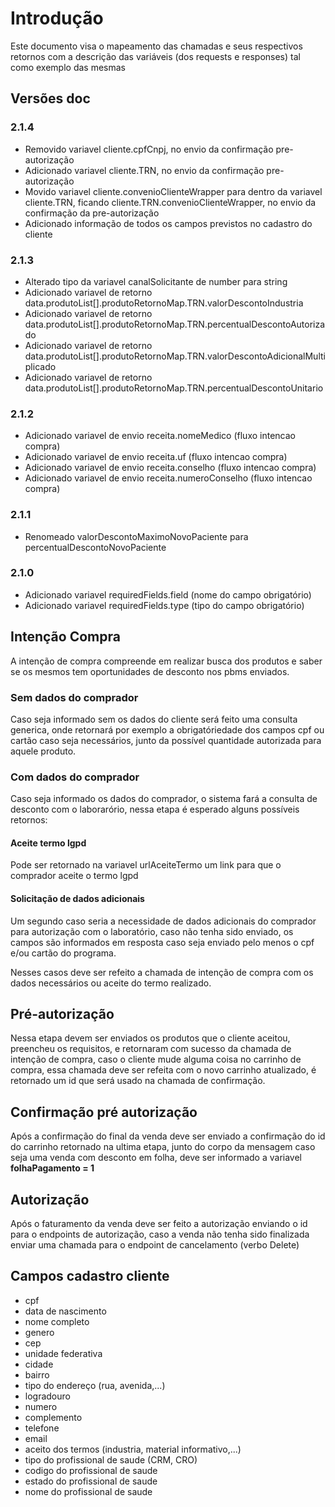 # Introdução

Este documento visa o mapeamento das chamadas e seus respectivos
retornos com a descrição das variáveis (dos requests e responses) tal como exemplo das mesmas

## Versões doc

### 2.1.4

- Removido variavel cliente.cpfCnpj, no envio da confirmação pre-autorização
- Adicionado variavel cliente.TRN, no envio da confirmação pre-autorização
- Movido variavel cliente.convenioClienteWrapper para dentro da variavel cliente.TRN, ficando cliente.TRN.convenioClienteWrapper, 
no envio da confirmação da pre-autorização
- Adicionado informação de todos os campos previstos no cadastro do cliente

### 2.1.3

- Alterado tipo da variavel canalSolicitante de number para string
- Adicionado variavel de retorno data.produtoList[].produtoRetornoMap.TRN.valorDescontoIndustria
- Adicionado variavel de retorno data.produtoList[].produtoRetornoMap.TRN.percentualDescontoAutorizado
- Adicionado variavel de retorno data.produtoList[].produtoRetornoMap.TRN.valorDescontoAdicionalMultiplicado
- Adicionado variavel de retorno data.produtoList[].produtoRetornoMap.TRN.percentualDescontoUnitario

### 2.1.2

- Adicionado variavel de envio receita.nomeMedico (fluxo intencao compra)
- Adicionado variavel de envio receita.uf (fluxo intencao compra)
- Adicionado variavel de envio receita.conselho (fluxo intencao compra)
- Adicionado variavel de envio receita.numeroConselho (fluxo intencao compra)

### 2.1.1

- Renomeado valorDescontoMaximoNovoPaciente para percentualDescontoNovoPaciente

### 2.1.0

- Adicionado variavel requiredFields.field (nome do campo obrigatório)
- Adicionado variavel requiredFields.type (tipo do campo obrigatório)

## Intenção Compra

A intenção de compra compreende em realizar busca dos produtos e saber se os mesmos
tem oportunidades de desconto nos pbms enviados.

### Sem dados do comprador

Caso seja informado sem os dados do cliente será feito uma consulta generica, onde retornará por
exemplo a obrigatóriedade dos campos cpf ou cartão caso seja necessários, junto da possível
quantidade autorizada para aquele produto.

### Com dados do comprador

Caso seja informado os dados do comprador, o sistema fará a consulta de desconto com o laborarório,
nessa etapa é esperado alguns possíveis retornos:

#### Aceite termo lgpd
Pode ser retornado na variavel urlAceiteTermo um link para que o comprador aceite o termo lgpd 

#### Solicitação de dados adicionais
Um segundo caso seria a necessidade de dados adicionais do comprador para autorização com o laboratório, caso não tenha sido enviado,
os campos são informados em resposta caso seja enviado pelo menos o cpf e/ou cartão do programa. 

Nesses casos deve ser refeito a chamada de intenção de compra com os dados necessários ou aceite do termo realizado. 

## Pré-autorização

Nessa etapa devem ser enviados os produtos que o cliente aceitou, preencheu os requisitos, e retornaram com sucesso 
da chamada de intenção de compra, caso o cliente mude alguma coisa no carrinho de compra, essa chamada deve ser
refeita com o novo carrinho atualizado, é retornado um id que será usado na chamada de confirmação.

## Confirmação pré autorização

Após a confirmação do final da venda deve ser enviado a confirmação do id do carrinho retornado na ultima
etapa, junto do corpo da mensagem caso seja uma venda com desconto em folha, deve ser informado a variavel
**folhaPagamento = 1**

## Autorização

Após o faturamento da venda deve ser feito a autorização enviando o id para o endpoints de autorização, caso a 
venda não tenha sido finalizada enviar uma chamada para o endpoint de cancelamento (verbo Delete)

## Campos cadastro cliente

- cpf
- data de nascimento
- nome completo
- genero
- cep
- unidade federativa
- cidade
- bairro
- tipo do endereço (rua, avenida,...)
- logradouro
- numero
- complemento
- telefone
- email
- aceito dos termos (industria, material informativo,...)
- tipo do profissional de saude (CRM, CRO)
- codigo do profissional de saude
- estado do profissional de saude
- nome do profissional de saude